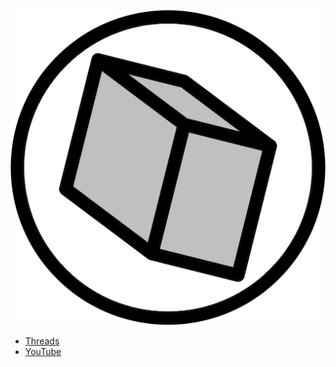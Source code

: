![KiloQubit logo](kiloqubit-512.png)

- [Threads](https://www.threads.net/@kiloqubit)
- [YouTube](https://www.youtube.com/@kiloqubit)
